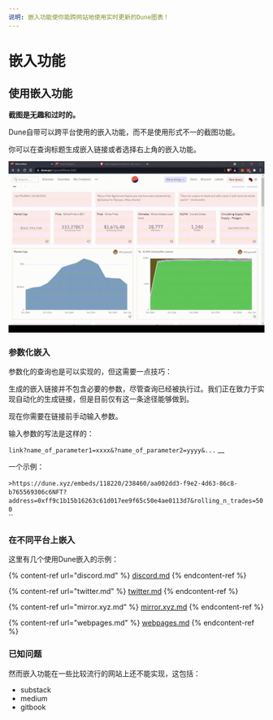 ```yaml
---
说明: 嵌入功能使你能跨网站地使用实时更新的Dune图表！
---
```


# 嵌入功能

## 使用嵌入功能

**截图是无趣和过时的。**

Dune自带可以跨平台使用的嵌入功能，而不是使用形式不一的截图功能。&#x20;

你可以在查询标题生成嵌入链接或者选择右上角的嵌入功能。

![generating an embedd link](<../../.gitbook/assets/2021-11-01 14-30-33.gif>)



### 参数化嵌入

参数化的查询也是可以实现的，但这需要一点技巧：

生成的嵌入链接并不包含必要的参数，尽管查询已经被执行过。我们正在致力于实现自动化的生成链接，但是目前仅有这一条途径能够做到。

现在你需要在链接前手动输入参数。

输入参数的写法是这样的：

`link?name_of_parameter1=xxxx&?name_of_parameter2=yyyy&...` __&#x20;

一个示例：

`>https://dune.xyz/embeds/118220/238460/aa002dd3-f9e2-4d63-86c8-b765569306c6NFT?address=0xff9c1b15b16263c61d017ee9f65c50e4ae0113d7&rolling_n_trades=500`\
``

### 在不同平台上嵌入

这里有几个使用Dune嵌入的示例：

{% content-ref url="discord.md" %}
[discord.md](discord.md)
{% endcontent-ref %}

{% content-ref url="twitter.md" %}
[twitter.md](twitter.md)
{% endcontent-ref %}

{% content-ref url="mirror.xyz.md" %}
[mirror.xyz.md](mirror.xyz.md)
{% endcontent-ref %}

{% content-ref url="webpages.md" %}
[webpages.md](webpages.md)
{% endcontent-ref %}



### 已知问题

然而嵌入功能在一些比较流行的网站上还不能实现，这包括：

* substack
* medium
* gitbook
